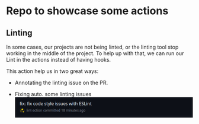 # Repo to showcase some actions

## Linting

In some cases, our projects are not being linted, or the linting tool stop working in the middle of the project. 
To help up with that, we can run our Lint in the actions instead of having hooks. 

This action help us in two great ways:
- Annotating the linting issue on the PR. 

- Fixing auto. some linting issues
![alt text](image.png)